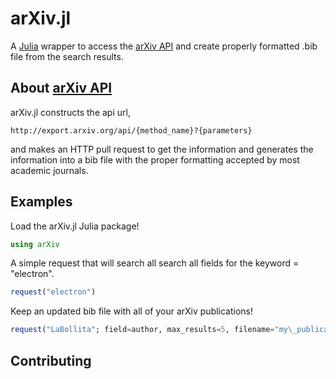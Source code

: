 # arXiv.jl
A [Julia](https://julialang.org) wrapper to access the [arXiv API](https://arxiv.org/help/api) and create properly formatted .bib file from the search results.


## About [arXiv API](https://arxiv.org/help/api)

arXiv.jl constructs the api url,

```
http://export.arxiv.org/api/{method_name}?{parameters}
```

and makes an HTTP pull request to get the information and generates the information into a bib file with the proper formatting accepted by most academic journals.

## Examples

Load the arXiv.jl Julia package!

```julia
using arXiv
```

A simple request that will search all search all fields for the keyword = "electron".

```julia
request("electron")
```

Keep an updated bib file with all of your arXiv publications!
```julia
request("LaBollita"; field=author, max_results=5, filename="my\_publications")
```

## Contributing
